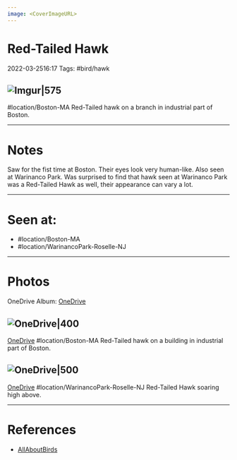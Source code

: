 ```yaml
---
image: <CoverImageURL>
---
```


# **Red-Tailed Hawk**
2022-03-2516:17
Tags: #bird/hawk


## ![Imgur|575](https://i.imgur.com/wR4MPGA.png)
#location/Boston-MA 
Red-Tailed hawk on a branch in industrial part of Boston.

---------------------------------------------------------------
# **Notes**
Saw for the fist time at Boston. Their eyes look very human-like. Also seen at Warinanco Park. Was surprised to find that hawk seen at Warinanco Park was a Red-Tailed Hawk as well, their appearance can vary a lot.

---------------------------------------------------------------
# Seen at:
-   #location/Boston-MA 
-   #location/WarinancoPark-Roselle-NJ 

---------------------------------------------------------------
# **Photos**
OneDrive Album: [OneDrive](https://1drv.ms/u/s!AvaIuMdCo_w-zVl-rdF9xt6L9jRs?e=0ZQpFY)

## ![OneDrive|400](https://sat02pap001files.storage.live.com/y4maS154Em1zs5z_rpuyGQcqWG-g5mJDSsrlHK3pQkJ2ltIdpbzVUqbrvAOpNNYzqlAimcr6syBMFwc30j34pnanfNL4WIECxxwcTPL48a_8uUlVprkExjSidO8GnxMxryyl7jykbIND1N543MeaVDs8Tc64LpIhRhtX2ZKozaHMzjc9mMBQFL1-WcyT7HRmYNn?encodeFailures=1&width=627&height=836)
[OneDrive](https://1drv.ms/u/s!AvaIuMdCo_w-zRhPSr0o462gFX8u)
#location/Boston-MA 
Red-Tailed hawk on a building in industrial part of Boston.

## ![OneDrive|500](https://sat02pap001files.storage.live.com/y4mJBPjUGQGs_cHz9igauKqQUGX-bO1Vr7qPc8gOCVjdQRCuIy36Yk81uAwUkhlwAXZQm2mfr8hpUEYl7jtR9-8lbXhpsRcuTNec9Q9vWAoNBepER4dVBhHDI6bXFO_CoHO6Y1UbZpFzZpyzC6mNkDL2zyl18gcTF0X9Rfi278xZVeLySLF_9303QqUSpuGUdd3?encodeFailures=1&width=1116&height=893)
[OneDrive](https://1drv.ms/u/s!AvaIuMdCo_w-z10eNcd8ZATP8pkc)
#location/WarinancoPark-Roselle-NJ 
Red-Tailed Hawk soaring high above.


---------------------------------------------------------------
# References
- [AllAboutBirds](https://www.allaboutbirds.org/guide/Red-tailed_Hawk/overview)